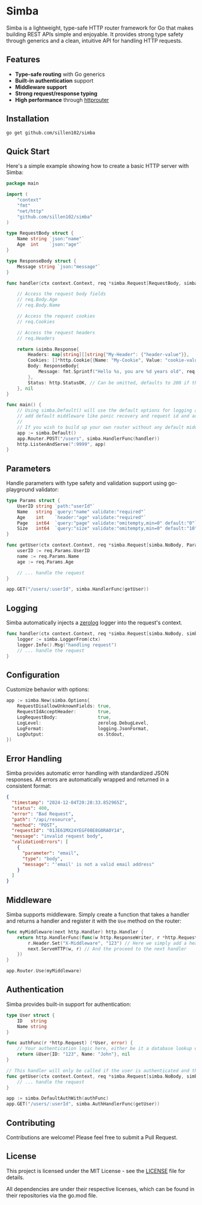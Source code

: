# Simba

Simba is a lightweight, type-safe HTTP router framework for Go that makes building REST APIs simple and enjoyable. It provides strong type safety through generics and a clean, intuitive API for handling HTTP requests.

## Features

- **Type-safe routing** with Go generics
- **Built-in authentication** support
- **Middleware support**
- **Strong request/response typing**
- **High performance** through [httprouter](https://github.com/julienschmidt/httprouter)

## Installation

```bash
go get github.com/sillen102/simba
```

## Quick Start

Here's a simple example showing how to create a basic HTTP server with Simba:

```go
package main

import (
    "context"
    "fmt"
    "net/http"
    "github.com/sillen102/simba"
)

type RequestBody struct {
    Name string `json:"name"`
    Age  int    `json:"age"`
}

type ResponseBody struct {
    Message string `json:"message"`
}

func handler(ctx context.Context, req *simba.Request[RequestBody, simba.NoParams]) (*simba.Response, error) {

    // Access the request body fields
    // req.Body.Age
    // req.Body.Name

    // Access the request cookies
    // req.Cookies

    // Access the request headers
    // req.Headers

    return &simba.Response{
        Headers: map[string][]string{"My-Header": {"header-value"}},
        Cookies: []*http.Cookie{{Name: "My-Cookie", Value: "cookie-value"}},
        Body: ResponseBody{
            Message: fmt.Sprintf("Hello %s, you are %d years old", req.Body.Name, req.Body.Age),
        },
        Status: http.StatusOK, // Can be omitted, defaults to 200 if there's a body, 204 if there's no body
    }, nil
}

func main() {
    // Using simba.Default() will use the default options for logging and request validation,
    // add default middleware like panic recovery and request id and add some endpoints like /health
    //
    // If you wish to build up your own router without any default middleware etc., use simba.New()
    app := simba.Default()
	app.Router.POST("/users", simba.HandlerFunc(handler))
    http.ListenAndServe(":9999", app)
}
```

## Parameters

Handle parameters with type safety and validation support using go-playground validator:

```go
type Params struct {
    UserID string `path:"userId"`
    Name   string `query:"name" validate:"required"`
    Age    int    `header:"age" validate:"required"`
    Page   int64  `query:"page" validate:"omitempty,min=0" default:"0"`
    Size   int64  `query:"size" validate:"omitempty,min=0" default:"10"`
}

func getUser(ctx context.Context, req *simba.Request[simba.NoBody, Params]) (*simba.Response, error) {
    userID := req.Params.UserID
    name := req.Params.Name
    age := req.Params.Age

    // ... handle the request
}

app.GET("/users/:userId", simba.HandlerFunc(getUser))
```

## Logging

Simba automatically injects a [zerolog](https://github.com/rs/zerolog) logger into the request's context.

```go
func handler(ctx context.Context, req *simba.Request[simba.NoBody, simba.NoParams]) (*simba.Response, error) {
    logger := simba.LoggerFrom(ctx)
    logger.Info().Msg("handling request")
    // ... handle the request
}
```

## Configuration

Customize behavior with options:

```go
app := simba.New(simba.Options{
    RequestDisallowUnknownFields: true,
    RequestIdAcceptHeader:        true,
    LogRequestBody:               true,
    LogLevel:                     zerolog.DebugLevel,
    LogFormat:                    logging.JsonFormat,
    LogOutput:                    os.Stdout,
})

```

## Error Handling

Simba provides automatic error handling with standardized JSON responses. All errors are automatically wrapped and returned in a consistent format:

```json
{
  "timestamp": "2024-12-04T20:28:33.852965Z",
  "status": 400,
  "error": "Bad Request",
  "path": "/api/resource",
  "method": "POST",
  "requestId": "01JE61MX24YEGF08E8G0RA0Y14",
  "message": "invalid request body",
  "validationErrors": [
    {
      "parameter": "email",
      "type": "body",
      "message": "'email' is not a valid email address"
    }
  ]
}
```

## Middleware

Simba supports middleware. Simply create a function that takes a handler and returns a handler and register it with the `Use` method on the router:

```go
func myMiddleware(next http.Handler) http.Handler {
    return http.HandlerFunc(func(w http.ResponseWriter, r *http.Request) {
        r.Header.Set("X-Middleware", "123") // Here we simply add a header to every request
        next.ServeHTTP(w, r) // And the proceed to the next handler
    })
}

app.Router.Use(myMiddleware)
```

## Authentication

Simba provides built-in support for authentication:

```go
type User struct {
    ID   string
    Name string
}

func authFunc(r *http.Request) (*User, error) {
    // Your authentication logic here, either be it a database lookup or any other authentication method
    return &User{ID: "123", Name: "John"}, nil
}

// This handler will only be called if the user is authenticated and the user is available as one of the function parameters
func getUser(ctx context.Context, req *simba.Request[simba.NoBody, simba.NoParams], user *User) (*simba.Response, error) {
    // ... handle the request
}

app := simba.DefaultAuthWith(authFunc)
app.GET("/users/:userId", simba.AuthHandlerFunc(getUser))
```


## Contributing

Contributions are welcome! Please feel free to submit a Pull Request.

## License

This project is licensed under the MIT License - see the [LICENSE](LICENSE) file for details.

All dependencies are under their respective licenses, which can be found in their repositories via the go.mod file.
